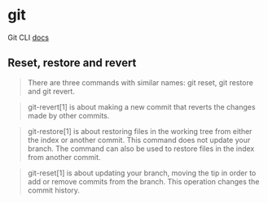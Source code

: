# git

Git CLI [docs](https://git-scm.com/docs/git)


## Reset, restore and revert

> There are three commands with similar names: git reset, git restore and git revert.

> git-revert[1] is about making a new commit that reverts the changes made by other commits.

> git-restore[1] is about restoring files in the working tree from either the index or another commit. This command does not update your branch. The command can also be used to restore files in the index from another commit.

> git-reset[1] is about updating your branch, moving the tip in order to add or remove commits from the branch. This operation changes the commit history.
